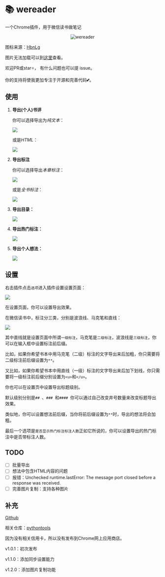 # 📚 wereader

一个Chrome插件，用于微信读书做笔记

<div align=center><img src="https://img2020.cnblogs.com/blog/1934175/202006/1934175-20200611114231692-1796260636.png" alt="wereader" style="zoom: 100%;" /></div>

图标来源：[HbnLg](https://www.iconfont.cn/user/detail?spm=a313x.7781069.1998910419.dcc7d6115&userViewType=collections&uid=4451423)

图片无法加载可以到[这里](https://www.cnblogs.com/Higurashi-kagome/p/13092175.html)查看。

欢迎PR或star:star:， 有什么问题也可以提 issue。

你的支持将使我更加专注于开源和完善代码:two_hearts:。

## 使用

1. **导出(个人)书评**

   你可以选择导出为*纯文本*：

   ![](https://img2020.cnblogs.com/blog/1934175/202006/1934175-20200611114259768-85692994.gif)

   或是*HTML*：

   ![](https://img2020.cnblogs.com/blog/1934175/202006/1934175-20200611114316763-17826461.gif)

2. **导出标注**

   你可以选择导出*本章标注*：

   ![](https://img2020.cnblogs.com/blog/1934175/202006/1934175-20200611114351533-675081384.gif)


   或是*全书标注*：

   ![](https://img2020.cnblogs.com/blog/1934175/202006/1934175-20200611114407848-397256265.gif)


3. **导出目录：**

   ![](https://img2020.cnblogs.com/blog/1934175/202006/1934175-20200611114425308-696058996.gif)


4. **导出热门标注：**

   ![](https://img2020.cnblogs.com/blog/1934175/202006/1934175-20200611114444223-868074929.gif)


5. **导出个人想法：**

   ![](https://img2020.cnblogs.com/blog/1934175/202006/1934175-20200611114501133-919555285.gif)


## 设置

右击插件点击`选项`进入插件设置设置页面：

![](https://img2020.cnblogs.com/blog/1934175/202006/1934175-20200611111402853-277977098.gif)

在设置页面，你可以设置导出效果。

在微信读书中，标注分三类，分别是波浪线、马克笔和直线：

![](https://img2020.cnblogs.com/blog/1934175/202006/1934175-20200611111602972-2146860992.png)

其中直线就是设置页面中所谓`一级标注`，马克笔是`二级标注`，波浪线是`三级标注`，你可以在输入框中设置标注前后缀。

比如，如果你希望书本中用马克笔（二级）标注的文字导出来后加粗，你只需要将二级标注前后缀设置为`**`。

又比如，如果你希望书本中用直线（一级）标注的文字导出来后加下划线，你只需要将一级标注前后缀分别设置为`<u>`和`</u>`。

你也可以在设置页中设置导出标题级别。

默认级别分别是`## `、`### `和`#### `你可以通过自己改变井号数量来改变标题导出效果。

类似地，你可以设置想法前后缀，当你将前后缀设置为`**`时，导出的想法将会加粗。

最后一个选项是`是否显示热门标注标注人数`正如它所说的，你可以设置导出的热门标注中是否带标注人数。

## TODO

- [ ] 批量导出
- [ ] 想法中包含HTML内容的问题
- [ ] 报错：Unchecked runtime.lastError: The message port closed before a response was received.
- [ ] 完善图片复制：支持各种图片

## 补充

[Github](https://github.com/liuhao326/wereader)

相关仓库：[pythontools](https://github.com/liuhao326/pythontools)

因为没有相关信用卡，所以没有发布到Chrome网上应用商店。

v1.0.1：初次发布

v1.1.0：添加同步设置能力

v1.2.0：添加图片复制功能

